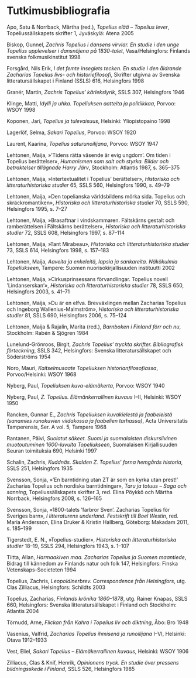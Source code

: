 # Tutkimusbibliografia

Apo, Satu & Norrback, Märtha (red.), *Topelius elää – Topelius lever*, Topeliussällskapets skrifter 1, Jyväskylä: Atena 2005<br/>

Biskop, Gunnel, *Zachris Topelius i dansens virvlar. En studie i den unge Topelius upplevelser i dansnöjena på 1830-talet*, Vasa/Helsingfors: Finlands svenska folkmusikinstitut 1998<br/>

Forsgård, Nils Erik, *I det femte inseglets tecken. En studie i den åldrande Zacharias Topelius livs- och historiefilosofi*, Skrifter utgivna av Svenska litteratursällskapet i Finland (SSLS) 616, Helsingfors 1998<br/>

Granér, Martin, *Zachris Topelius’ kärlekslyrik*, SSLS 307, Helsingfors 1946<br/>

Klinge, Matti, *Idylli ja uhka. Topeliuksen aatteita ja politiikkaa*, Porvoo: WSOY 1998<br/>

Koponen, Jari, *Topelius ja tulevaisuus*, Helsinki: Yliopistopaino 1998<br/>

Lagerlöf, Selma, *Sakari Topelius*, Porvoo: WSOY 1920<br/>

Laurent, Kaarina, *Topelius saturunoilijana*, Porvoo: WSOY 1947<br/>

Lehtonen, Maija, »’Tidens rätta väsende är evig ungdom’. Om tiden i Topelius berättelser», *Humanismen som salt och styrka. Bilder och betraktelser tillägnade Harry Järv*, Stockholm: Atlantis 1987, s. 365–375<br/>

Lehtonen, Maija, »Intertextualitet i Topelius’ berättelser», *Historiska och litteraturhistoriska studier* 65, SSLS 560, Helsingfors 1990, s. 49–79<br/>

Lehtonen, Maija, »Den topelianska världsbildens mörka sida. Topelius och skräckromantiken», *Historiska och litteraturhistoriska studier* 70, SSLS 590, Helsingfors 1995, s. 7–27<br/>

Lehtonen, Maija, »Brasaftnar i vindskammaren. Fältskärns gestalt och ramberättelsen i Fältskärns berättelser», *Historiska och litteraturhistoriska studier* 72, SSLS 608, Helsingfors 1997, s. 87–114<br/>

Lehtonen, Maija, »Tant Mirabeau», *Historiska och litteraturhistoriska studier* 73, SSLS 614, Helsingfors 1998, s. 157–183<br/>

Lehtonen, Maija, *Aaveita ja enkeleitä, lapsia ja sankareita. Näkökulmia Topeliukseen*, Tampere: Suomen nuorisokirjallisuuden instituutti 2002<br/>

Lehtonen, Maija, »Cirkusprinsessans förvandlingar. Topelius novell ’Lindanserskan’», *Historiska och litteraturhistoriska studier* 78, SSLS 650, Helsingfors 2003, s. 41–71<br/>

Lehtonen, Maija, »Du är en elfva. Brevväxlingen mellan Zacharias Topelius och Ingeborg Wallenius-Malmström», *Historiska och litteraturhistoriska studier* 81, SSLS 690, Helsingfors 2006, s. 75–124<br/>

Lehtonen, Maija & Rajalin, Marita (red.), *Barnboken i Finland förr och nu*, Stockholm: Rabén & Sjögren 1984<br/>

Lunelund-Grönroos, Birgit, *Zachris Topelius’ tryckta skrifter. Bibliografisk förteckning*, SSLS 342, Helsingfors: Svenska litteratursällskapet och Söderströms 1954<br/>

Noro, Mauri, *Kaitselmusaate Topeliuksen historianfilosofiassa*, Porvoo/Helsinki: WSOY 1968<br/>

Nyberg, Paul, *Topeliuksen kuva-elämäkerta*, Porvoo: WSOY 1940<br/>

Nyberg, Paul, *Z. Topelius. Elämänkerrallinen kuvaus* I–II, Helsinki: WSOY 1950<br/>

Rancken, Gunnar E., *Zachris Topeliuksen kuvakielestä ja faabeleistä (sanamies runokuvien viidakossa ja faabelien tarhassa)*, Acta Universitatis Tamperensis, Ser. A vol. 5, Tampere 1968<br/>

Rantanen, Päivi, *Suolatut säkeet. Suomi ja suomalaisten diskursiivinen muotoutuminen 1600-luvulta Topeliukseen*, Suomalaisen Kirjallisuuden Seuran toimituksia 690, Helsinki 1997<br/>

Schalin, Zachris, *Kuddnäs. Skalden Z. Topelius’ forna hemgårds historia*, SSLS 251, Helsingfors 1935<br/>

Svensson, Sonja, »’En barntidning utan ZT är som en kyrka utan prest!’ Zacharias Topelius och nordiska barntidningar», *Taru ja totuus – Saga och sanning*, Topeliussällskapets skrifter 3, red. Elina Pöykkö och Märtha Norrback, Helsingfors 2008, s. 126–165<br/>

Svensson, Sonja, »1800-talets ’farbror Sven’. Zacharias Topelius för Sveriges barn», *I litteraturens underland. Festskrift till Boel Westin*, red. Maria Andersson, Elina Druker & Kristin Hallberg, Göteborg: Makadam 2011, s. 185–199<br/>

Tigerstedt, E. N., »Topelius-studier», *Historiska och litteraturhistoriska studier* 18–19, SSLS 294, Helsingfors 1943, s. 1–107<br/>

Tiitta, Allan, *Harmaakiven maa. Zacharias Topelius ja Suomen maantiede*, Bidrag till kännedom av Finlands natur och folk 147, Helsingfors: Finska Vetenskaps-Societeten 1994<br/>

Topelius, Zachris, *Leopoldinerbrev. Correspondence från Helsingfors*, utg. Clas Zilliacus, Helsingfors: Schildts 2003<br/>

Topelius, Zacharias, *Finlands krönika 1860–1878*, utg. Rainer Knapas, SSLS 660, Helsingfors: Svenska litteratursällskapet i Finland och Stockholm: Atlantis 2004<br/>

Törnudd, Arne, *Flickan från Kahra i Topelius liv och diktning*, Åbo: Bro 1948<br/>

Vasenius, Valfrid, *Zacharias Topelius ihmisenä ja runoilijana* I–VI, Helsinki: Otava 1912–1933<br/>

Vest, Eliel, *Sakari Topelius – Elämäkerrallinen kuvaus*, Helsinki: WSOY 1906<br/>

Zilliacus, Clas & Knif, Henrik, *Opinionens tryck. En studie över pressens bildningsskede i Finland*, SSLS 526, Helsingfors 1985<br/>
